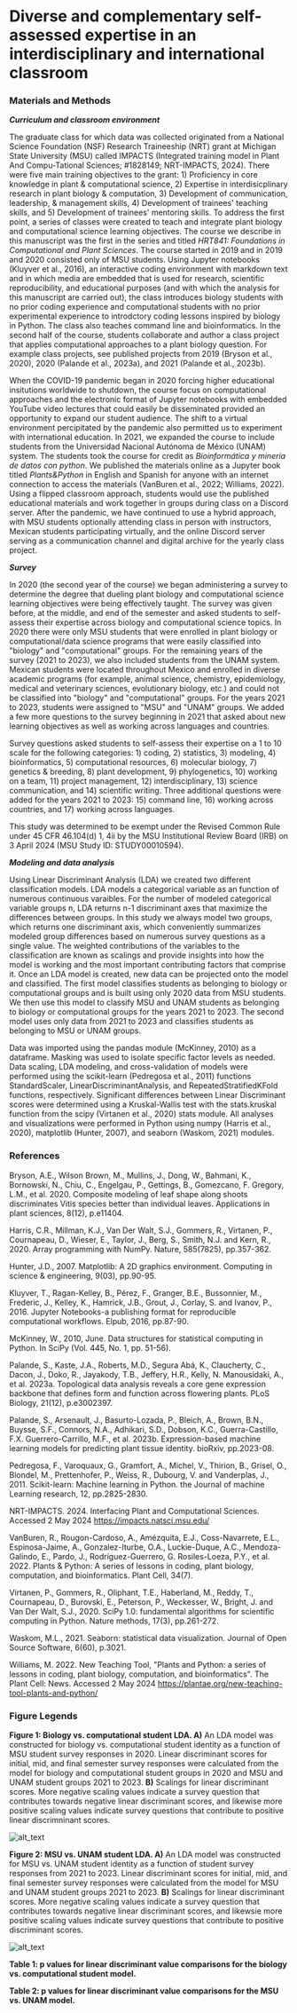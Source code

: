 # Diverse and complementary self-assessed expertise in an interdisciplinary and international classroom

### Materials and Methods

***Curriculum and classroom environment***

The graduate class for which data was collected originated from a National Science Foundation (NSF) Research Traineeship (NRT) grant at Michigan State University (MSU) called IMPACTS (Integrated training model in Plant And Compu-Tational Sciences; \#1828149; NRT-IMPACTS, 2024). There were five main training objectives to the grant: 1) Proficiency in core knowledge in plant & computational science, 2) Expertise in interdisicplinary research in plant biology & computation, 3) Development of communication, leadership, & management skills, 4) Development of trainees' teaching skills, and 5) Development of trainees' mentoring skills. To address the first point, a series of classes were created to teach and integrate plant biology and computational science learning objectives. The course we describe in this manuscript was the first in the series and titled *HRT841: Foundations in Computational and Plant Sciences*. The course started in 2019 and in 2019 and 2020 consisted only of MSU students. Using Jupyter notebooks (Kluyver et al., 2016), an interactive coding environment with markdown text and in which media are embedded that is used for research, scientific reproducibility, and educational purposes (and with which the analysis for this manuscript are carried out), the class introduces biology students with no prior coding experience and computational students with no prior experimental experience to introdctory coding lessons inspired by biology in Python. The class also teaches command line and bioinformatics. In the second half of the course, students collaborate and author a class project that applies computational approaches to a plant biology question. For example class projects, see published projects from 2019 (Bryson et al., 2020), 2020 (Palande et al., 2023a), and 2021 (Palande et al., 2023b). 

When the COVID-19 pandemic began in 2020 forcing higher educational insitutions worldwide to shutdown, the course focus on computational approaches and the electronic format of Jupyter notebooks with embedded YouTube video lectures that could easily be disseminated provided an opportunity to expand our student audience. The shift to a virtual environment percipitated by the pandemic also permitted us to experiment with international education. In 2021, we expanded the course to include students from the Universidad Nacional Autónoma de México (UNAM) system. The students took the course for credit as *Bioinformática y minería de datos con python*. We published the materials online as a Jupyter book titled *Plants&Python* in English and Spanish for anyone with an internet connection to access the materials (VanBuren et al., 2022; Williams, 2022). Using a flipped classroom approach, students would use the published educational materials and work together in groups during class on a Discord server. After the pandemic, we have continued to use a hybrid approach, with MSU students optionally attending class in person with instructors, Mexican students participating virtually, and the online Discord server serving as a communication channel and digital archive for the yearly class project.

***Survey***

In 2020 (the second year of the course) we began administering a survey to determine the degree that dueling plant biology and computational science learning objectives were being effectively taught. The survey was given before, at the middle, and end of the semester and asked students to self-assess their expertise across biology and computational science topics. In 2020 there were only MSU students that were enrolled in plant biology or computational/data science programs that were easily classified into "biology" and "computational" groups. For the remaining years of the survey (2021 to 2023), we also included students from the UNAM system. Mexican students were located throughout Mexico and enrolled in diverse academic programs (for example, animal science, chemistry, epidemiology, medical and veterinary sciences, evolutionary biology, etc.) and could not be classified into "biology" and "computational" groups. For the years 2021 to 2023, students were assigned to "MSU" and "UNAM" groups. We added a few more questions to the survey beginning in 2021 that asked about new learning objectives as well as working across languages and countries.

Survey questions asked students to self-assess their expertise on a 1 to 10 scale for the following categories: 1) coding, 2) statistics, 3) modeling, 4) bioinformatics, 5) computational resources, 6) molecular biology, 7) genetics & breeding, 8) plant development, 9) phylogenetics, 10) working on a team, 11) project management, 12) interdisciplinary, 13) science communication, and 14) scientific writing. Three additional questions were added for the years 2021 to 2023: 15) command line, 16) working across countries, and 17) working across languages.

This study was determined to be exempt under the Revised Common Rule under 45 CFR 46.104(d) 1, 4ii by the MSU Institutional Review Board (IRB) on 3 April 2024 (MSU Study ID: STUDY00010594).

***Modeling and data analysis***

Using Linear Discriminant Analysis (LDA) we created two different classification models. LDA models a categorical variable as an function of numerous continuous varaibles. For the number of modeled categorical variable groups n, LDA returns n-1 discriminant axes that maximize the differences between groups. In this study we always model two groups, which returns one discriminant axis, which conveniently summarizes modeled group differences based on numerous survey questions as a single value. The weighted contributions of the variables to the classification are known as scalings and provide insights into how the model is working and the most important contributing factors that comprise it. Once an LDA model is created, new data can be projected onto the model and classified. The first model classifies students as belonging to biology or computational groups and is built using only 2020 data from MSU students. We then use this model to classify MSU and UNAM students as belonging to biology or computational groups for the years 2021 to 2023. The second model uses only data from 2021 to 2023 and classifies students as belonging to MSU or UNAM groups.

Data was imported using the pandas module (McKinney, 2010) as a dataframe. Masking was used to isolate specific factor levels as needed. Data scaling, LDA modeling, and cross-validation of models were performed using the scikit-learn (Pedregosa et al., 2011) functions StandardScaler, LinearDiscriminantAnalysis, and RepeatedStratifiedKFold functions, respectively. Significant differences between Linear Discriminant scores were determined using a Kruskal-Wallis test with the stats.kruskal function from the scipy (Virtanen et al., 2020) stats module. All analyses and visualizations were performed in Python using numpy (Harris et al., 2020), matplotlib (Hunter, 2007), and seaborn (Waskom, 2021) modules.

### References

Bryson, A.E., Wilson Brown, M., Mullins, J., Dong, W., Bahmani, K., Bornowski, N., Chiu, C., Engelgau, P., Gettings, B., Gomezcano, F. Gregory, L.M., et al. 2020. Composite modeling of leaf shape along shoots discriminates Vitis species better than individual leaves. Applications in plant sciences, 8(12), p.e11404.

Harris, C.R., Millman, K.J., Van Der Walt, S.J., Gommers, R., Virtanen, P., Cournapeau, D., Wieser, E., Taylor, J., Berg, S., Smith, N.J. and Kern, R., 2020. Array programming with NumPy. Nature, 585(7825), pp.357-362.

Hunter, J.D., 2007. Matplotlib: A 2D graphics environment. Computing in science & engineering, 9(03), pp.90-95.

Kluyver, T., Ragan-Kelley, B., Pérez, F., Granger, B.E., Bussonnier, M., Frederic, J., Kelley, K., Hamrick, J.B., Grout, J., Corlay, S. and Ivanov, P., 2016. Jupyter Notebooks-a publishing format for reproducible computational workflows. Elpub, 2016, pp.87-90.

McKinney, W., 2010, June. Data structures for statistical computing in Python. In SciPy (Vol. 445, No. 1, pp. 51-56).

Palande, S., Kaste, J.A., Roberts, M.D., Segura Abá, K., Claucherty, C., Dacon, J., Doko, R., Jayakody, T.B., Jeffery, H.R., Kelly, N. Manousidaki, A., et al. 2023a. Topological data analysis reveals a core gene expression backbone that defines form and function across flowering plants. PLoS Biology, 21(12), p.e3002397.

Palande, S., Arsenault, J., Basurto-Lozada, P., Bleich, A., Brown, B.N., Buysse, S.F., Connors, N.A., Adhikari, S.D., Dobson, K.C., Guerra-Castillo, F.X. Guerrero-Carrillo, M.F., et al. 2023b. Expression-based machine learning models for predicting plant tissue identity. bioRxiv, pp.2023-08.

Pedregosa, F., Varoquaux, G., Gramfort, A., Michel, V., Thirion, B., Grisel, O., Blondel, M., Prettenhofer, P., Weiss, R., Dubourg, V. and Vanderplas, J., 2011. Scikit-learn: Machine learning in Python. the Journal of machine Learning research, 12, pp.2825-2830.

NRT-IMPACTS. 2024. Interfacing Plant and Computational Sciences. Accessed 2 May 2024 https://impacts.natsci.msu.edu/

VanBuren, R., Rougon-Cardoso, A., Amézquita, E.J., Coss-Navarrete, E.L., Espinosa-Jaime, A., Gonzalez-Iturbe, O.A., Luckie-Duque, A.C., Mendoza-Galindo, E., Pardo, J., Rodríguez-Guerrero, G. Rosiles-Loeza, P.Y., et al. 2022. Plants & Python: A series of lessons in coding, plant biology, computation, and bioinformatics. Plant Cell, 34(7).

Virtanen, P., Gommers, R., Oliphant, T.E., Haberland, M., Reddy, T., Cournapeau, D., Burovski, E., Peterson, P., Weckesser, W., Bright, J. and Van Der Walt, S.J., 2020. SciPy 1.0: fundamental algorithms for scientific computing in Python. Nature methods, 17(3), pp.261-272.

Waskom, M.L., 2021. Seaborn: statistical data visualization. Journal of Open Source Software, 6(60), p.3021.

Williams, M. 2022. New Teaching Tool, "Plants and Python: a series of lessons in coding, plant biology, computation, and bioinformatics". The Plant Cell: News. Accessed 2 May 2024 https://plantae.org/new-teaching-tool-plants-and-python/

### Figure Legends

**Figure 1: Biology vs. computational student LDA. A)** An LDA model was constructed for biology vs. computational student identity as a function of MSU student survey responses in 2020. Linear discriminant scores for initial, mid, and final semester survey responses were calculated from the model for biology and computational student groups in 2020 and MSU and UNAM student groups 2021 to 2023. **B)** Scalings for linear discriminant scores. More negative scaling values indicate a survey question that contributes towards negative linear discriminant scores, and likewise more positive scaling values indicate survey questions that contribute to positive linear discrimninant scores.

![alt_text](https://github.com/DanChitwood/interdisciplinary_international_education/blob/main/figures/Figure1.jpg)

**Figure 2: MSU vs. UNAM student LDA. A)** An LDA model was constructed for MSU vs. UNAM student identity as a function of student survey responses from 2021 to 2023. Linear discriminant scores for initial, mid, and final semester survey responses were calculated from the model for MSU and UNAM student groups 2021 to 2023. **B)** Scalings for linear discriminant scores. More negative scaling values indicate a survey question that contributes towards negative linear discriminant scores, and likewsie more positive scaling values indicate survey questions that contribute to positive discriminant scores.

![alt_text](https://github.com/DanChitwood/interdisciplinary_international_education/blob/main/figures/Figure2.jpg)

**Table 1: p values for linear discriminant value comparisons for the biology vs. computational student model.**

**Table 2: p values for linear discriminant value comparisons for the MSU vs. UNAM model.**
